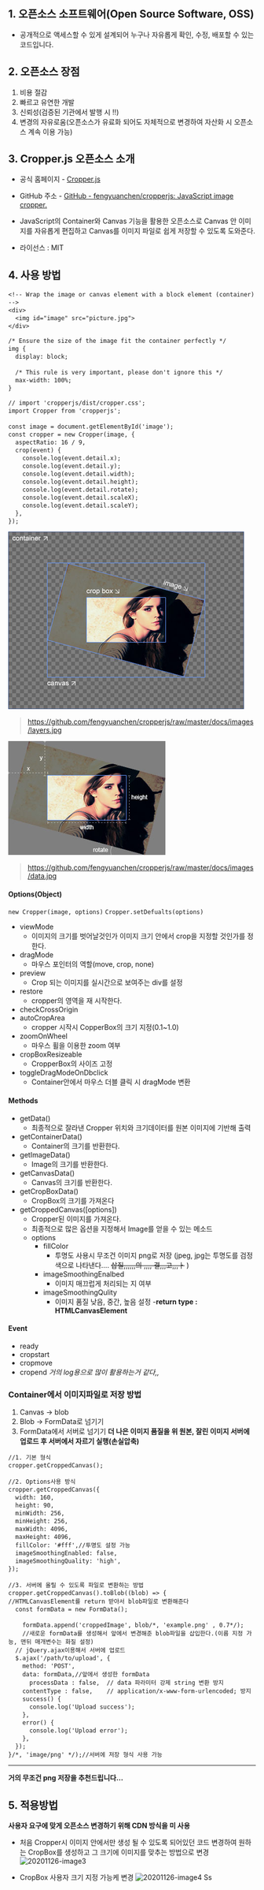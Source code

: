 ## 1. 오픈소스 소프트웨어(Open Source Software, OSS)
 - 공개적으로 액세스할 수 있게 설계되어 누구나 자유롭게 확인, 수정, 배포할 수 있는 코드입니다.

## 2. 오픈소스 장점
1. 비용 절감
2. 빠르고 유연한 개발 
3. 신뢰성(검증된 기관에서 발행 시 !!)
4. 변경의 자유로움(오픈소스가 유료화 되어도 자체적으로 변경하여 자산화 시 오픈소스 계속 이용 가능)

## 3. Cropper.js 오픈소스 소개
- 공식 홈페이지  - [Cropper.js](https://fengyuanchen.github.io/cropperjs/)
- GitHub 주소 - [GitHub - fengyuanchen/cropperjs: JavaScript image cropper.](https://github.com/fengyuanchen/cropperjs)

- 	JavaScript의 Container와 Canvas 기능을 활용한 오픈소스로 Canvas 안 이미지를 자유롭게 편집하고  Canvas를 이미지 파일로 쉽게 저장할 수 있도록 도와준다.
- 라이선스 : MIT

## 4. 사용 방법
```
<!-- Wrap the image or canvas element with a block element (container) -->
<div>
  <img id="image" src="picture.jpg">
</div>

```
```
/* Ensure the size of the image fit the container perfectly */
img {
  display: block;

  /* This rule is very important, please don't ignore this */
  max-width: 100%;
}

```
```
// import 'cropperjs/dist/cropper.css';
import Cropper from 'cropperjs';

const image = document.getElementById('image');
const cropper = new Cropper(image, {
  aspectRatio: 16 / 9,
  crop(event) {
    console.log(event.detail.x);
    console.log(event.detail.y);
    console.log(event.detail.width);
    console.log(event.detail.height);
    console.log(event.detail.rotate);
    console.log(event.detail.scaleX);
    console.log(event.detail.scaleY);
  },
});

```


![20201126-image1](Image/20201126-image1.jpg)

> https://github.com/fengyuanchen/cropperjs/raw/master/docs/images/layers.jpg  

![20201126-image2](Image/20201126-image2.jpg)
		
> https://github.com/fengyuanchen/cropperjs/raw/master/docs/images/data.jpg  


#### Options(Object)
`new Cropper(image, options)`
`Cropper.setDefualts(options)`

- viewMode 
	- 이미지의 크기를 벗어날것인가 이미지 크기 안에서 crop을 지정할 것인가를 정한다.
- dragMode
	- 마우스 포인터의 역할(move, crop, none)
- preview
	- Crop 되는 이미지를 실시간으로 보여주는 div를 설정
- restore
	- cropper의 영역을 재 시작한다.
- checkCrossOrigin
- autoCropArea
	- cropper 시작시 CopperBox의 크기 지정(0.1~1.0)
- zoomOnWheel
	- 마우스 휠을 이용한 zoom 여부
- cropBoxResizeable
	- CropperBox의 사이즈 고정
- toggleDragModeOnDbclick
	- Container안에서 마우스 더블 클릭 시 dragMode 변환
#### Methods
- getData()
	- 최종적으로 잘라낸 Cropper 위치와 크기데이터를 원본 이미지에 기반해 출력
- getContainerData()
	- Container의 크기를 반환한다.
- getImageData()
	- Image의 크기를 반환한다.
- getCanvasData()
	- Canvas의 크기를 반환한다.
- getCropBoxData()
	- CropBox의 크기를 가져온다
- getCroppedCanvas([options])
	- Cropper된 이미지를 가져온다.
	- 최종적으로 많은 옵션을 지정해서 Image를 얻을 수 있는 메소드
	- options
		- fillColor
			- 투명도 사용시 무조건 이미지 png로 저장
			(jpeg, jpg는 투명도를 검정색으로 나타낸다….   ~~삽질,,,,,,의 ,,,, 결,,,고,,,ㅏ~~ )
		- imageSmoothingEnalbed 
			- 이미지 매끄럽게 처리되는 지 여부
		- imageSmoothingQulity
			- 이미지 품질 낮음, 중간, 높음 설정
	-**return type : HTMLCanvasElement** 

#### Event
- ready
- cropstart
- cropmove
- cropend 
*거의 log용으로 많이 활용하는거 같다,,*

###  Container에서 이미지파일로  저장 방법

1. Canvas -> blob
2. Blob -> FormData로 넘기기
3. FormData에서 서버로 넘기기
**더 나은 이미지 품질을 위 원본, 잘린 이미지 서버에 업로드 후 서버에서 자르기 실행(손실압축)**

```
//1. 기본 형식
cropper.getCroppedCanvas();

//2. Options사용 방식
cropper.getCroppedCanvas({
  width: 160,
  height: 90,
  minWidth: 256,
  minHeight: 256,
  maxWidth: 4096,
  maxHeight: 4096,
  fillColor: '#fff',//투명도 설정 가능
  imageSmoothingEnabled: false,
  imageSmoothingQuality: 'high',
});

//3. 서버에 올릴 수 있도록 파일로 변환하는 방법
cropper.getCroppedCanvas().toBlob((blob) => {
//HTMLCanvasElement를 return 받아서 blob파일로 변환해준다
  const formData = new FormData();

	formData.append('croppedImage', blob/*, 'example.png' , 0.7*/);
	//새로운 formData를 생성해서 앞에서 변경해준 blob파일을 삽입한다.(이름 지정 가능, 맨뒤 매개변수는 화질 설정)
  // jQuery.ajax이용해서 서버에 업로드
  $.ajax('/path/to/upload', {
    method: 'POST',
    data: formData,//앞에서 생성한 formData
  	  processData : false,	// data 파라미터 강제 string 변환 방지
    contentType : false,	// application/x-www-form-urlencoded; 방지
    success() {
      console.log('Upload success');
    },
    error() {
      console.log('Upload error');
    },
  });
}/*, 'image/png' */);//서버에 저장 형식 사용 가능

```
- - - -

**거의 무조건 png 저장을 추천드립니다…**


## 5. 적용방법
 **사용자 요구에 맞게 오픈소스 변경하기 위해 CDN 방식을 미 사용**
- 처음 Cropper시 이미지 안에서만 생성 될 수 있도록 되어있던 코드 변경하여 원하는 CropBox를 생성하고 그 크기에 이미지를 맞추는 방법으로 변경
![20201126-image3](Image/20201126-image3)

- CropBox 사용자 크기 지정 가능케 변경
![20201126-image4](Image/20201126-image3)
Ss







